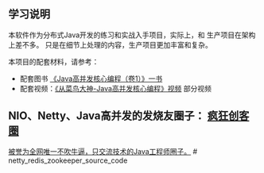 ## 学习说明

本软件作为分布式Java开发的练习和实战入手项目，实际上，和 生产项目在架构上差不多。
只是在细节上处理的内容，生产项目更加丰富和复杂。

本项目的配套材料，请参考：
 
- 配套图书 [《Java高并发核心编程（卷1）》一书 ](https://www.cnblogs.com/crazymakercircle/p/9904544.html)
- 配套视频：[《从菜鸟大神-Java高并发核心编程》视频](https://www.cnblogs.com/crazymakercircle/p/14434174.html) 部分视频

## NIO、Netty、Java高并发的发烧友圈子： [疯狂创客圈](https://www.cnblogs.com/crazymakercircle/p/9904544.html) 
 [被誉为全网唯一不吹牛逼，只交流技术的Java工程师圈子。](https://www.cnblogs.com/crazymakercircle/p/9904544.html) # netty_redis_zookeeper_source_code
